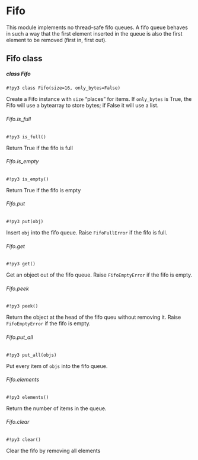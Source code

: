 # Fifo

This module implements no thread-safe fifo queues.
A fifo queue behaves in such a way that the first element inserted in the queue is also the first element to be removed (first in, first out).

## Fifo class

##### class Fifo

```#!py3 class Fifo(size=16, only_bytes=False)```

Create a Fifo instance with ```size``` “places” for items.
If ```only_bytes``` is True, the Fifo will use a bytearray to store bytes; if False it will use a list.

###### Fifo.is_full

```#!py3 is_full()```

Return True if the fifo is full

###### Fifo.is_empty

```#!py3 is_empty()```

Return True if the fifo is empty

###### Fifo.put

```#!py3 put(obj)```

Insert ```obj``` into the fifo queue. Raise ```FifoFullError``` if the fifo is full.

###### Fifo.get

```#!py3 get()```

Get an object out of the fifo queue. Raise ```FifoEmptyError``` if the fifo is empty.

###### Fifo.peek

```#!py3 peek()```

Return the object at the head of the fifo queu without removing it. Raise ```FifoEmptyError``` if the fifo is empty.

###### Fifo.put_all

```#!py3 put_all(objs)```

Put every item of ```objs``` into the fifo queue.

###### Fifo.elements

```#!py3 elements()```

Return the number of items in the queue.

###### Fifo.clear

```#!py3 clear()```

Clear the fifo by removing all elements
<!--stackedit_data:
eyJoaXN0b3J5IjpbNTc1NzU5NzE5LC0xNzc3OTg5NjU3XX0=
-->
